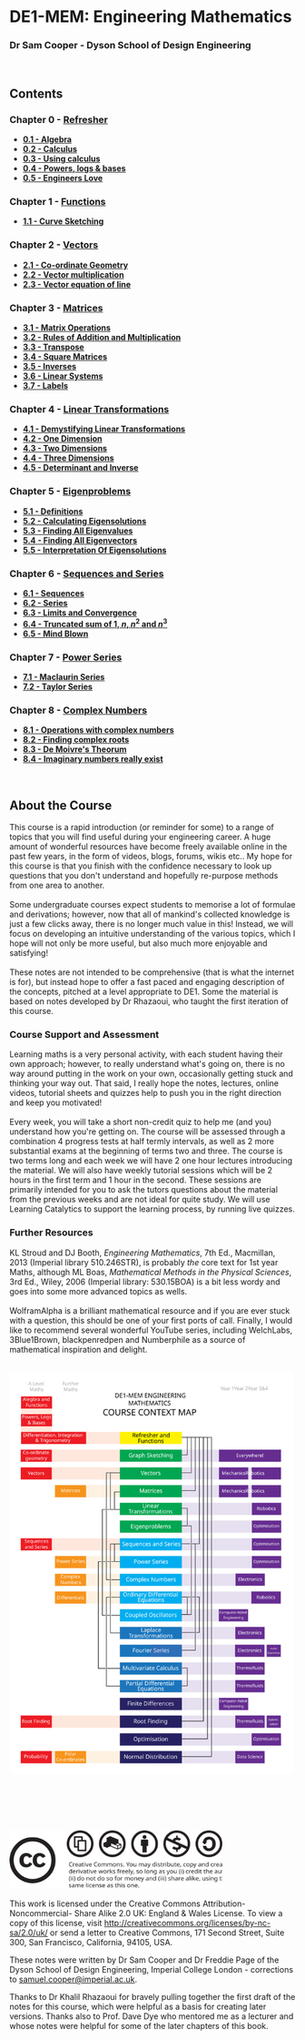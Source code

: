 <script type="text/x-mathjax-config">
  MathJax.Hub.Config({
    tex2jax: {
      inlineMath: [ ['$','$'], ["\\(","\\)"] ],
      processEscapes: true
    }
  });
</script>

<script type="text/javascript" async
  src="https://cdnjs.cloudflare.com/ajax/libs/mathjax/2.7.5/MathJax.js?config=TeX-MML-AM_CHTML">
</script>
<script type="text/javascript" src="tutorialSheetScripts.js"> </script>
<link rel="stylesheet" type="text/css" media="all" href="styles.css">

# DE1-MEM: Engineering Mathematics
### Dr Sam Cooper - Dyson School of Design Engineering

<br>

## Contents

### Chapter 0 - [Refresher](0-refresher)
* __[0.1 - Algebra](0-refresher#algebra)__
* __[0.2 - Calculus](0-refresher#calculus)__
* __[0.3 - Using calculus](0-refresher#using-calculus)__
* __[0.4 - Powers, logs & bases](0-refresher#powers-logs-bases)__
* __[0.5 - Engineers Love](0-refresher#engineers-love)__

### Chapter 1 - [Functions](1-functions)
* __[1.1 - Curve Sketching](1-functions#curve-sketching)__

### Chapter 2 - [Vectors](2-vectors)
* __[2.1 - Co-ordinate Geometry](2-vectors#co-ordinate-geometry)__
* __[2.2 - Vector multiplication](2-vectors#vector-multiplication)__
* __[2.3 - Vector equation of line](2-vectors#vector-equation)__

### Chapter 3 - [Matrices](3-matrices)
* __[3.1 - Matrix Operations](2-vectors#matrix-operations)__
* __[3.2 - Rules of Addition and Multiplication](3-matrices#rules)__
* __[3.3 - Transpose](3-matrices#transpose)__
* __[3.4 - Square Matrices](3-matrices#square-matrices)__
* __[3.5 - Inverses](3-matrices#inverses)__
* __[3.6 - Linear Systems](3-matrices#linear-systems)__
* __[3.7 - Labels](3-matrices#labels)__

### Chapter 4 - [Linear Transformations](4-linear-transformations)
* __[4.1 - Demystifying Linear Transformations](4-linear-transformations#demystifying)__
* __[4.2 - One Dimension](4-linear-transformations#one-dimension)__
* __[4.3 - Two Dimensions](4-linear-transformations#two-dimensions)__
* __[4.4 - Three Dimensions](4-linear-transformations#three-dimensions)__
* __[4.5 - Determinant and Inverse](4-linear-transformations#determinant-and-inverse)__

### Chapter 5 - [Eigenproblems](5-Eigenproblems)
* __[5.1 - Definitions](5-Eigenproblems#definitions)__
* __[5.2 - Calculating Eigensolutions](5-Eigenproblems#calculating-eigensolutions)__
* __[5.3 - Finding All Eigenvalues](5-Eigenproblems#finding-all-values)__
* __[5.4 - Finding All Eigenvectors](5-Eigenproblems#finding-all-vectors)__
* __[5.5 - Interpretation Of Eigensolutions](5-Eigenproblems#interpretation-of-solutions)__

### Chapter 6 - [Sequences and Series](6-sequences-and-series)
* __[6.1 - Sequences](6-sequences-and-series#sequences)__
* __[6.2 - Series](6-sequences-and-series#series)__
* __[6.3 - Limits and Convergence](6-sequences-and-series#limits)__
* __[6.4 - Truncated sum of 1, $n$, $n^2$ and $n^3$](6-sequences-and-series#truncated-sums)__
* __[6.5 - Mind Blown](6-sequences-and-series#seq-ser-mind-blown)__

### Chapter 7 - [Power Series](7-power-series)
* __[7.1 - Maclaurin Series](7-power-series#maclaurin-series)__
* __[7.2 - Taylor Series](7-power-series#taylor-series)__

### Chapter 8 - [Complex Numbers](8-complex-numbers)
* __[8.1 - Operations with complex numbers](8-complex-numbers#complex-operations)__
* __[8.2 - Finding complex roots](8-complex-numbers#complex-roots)__
* __[8.3 - De Moivre's Theorum](8-complex-numbers#de-moivre)__
* __[8.4 - Imaginary numbers really exist](8-complex-numbers#imaginary-exist)__

<br>

## About the Course
This course is a rapid introduction (or reminder for some) to a range of topics that you will find useful during your engineering career. A huge amount of wonderful resources have become freely available online in the past few years, in the form of videos, blogs, forums, wikis etc.. My hope for this course is that you finish with the confidence necessary to look up questions that you don't understand and hopefully re-purpose methods from one area to another. 
<br><br>
Some undergraduate courses expect students to memorise a lot of formulae and derivations; however, now that all of mankind's collected knowledge is just a few clicks away, there is no longer much value in this! Instead, we will focus on developing an intuitive understanding of the various topics, which I hope will not only be more useful, but also much more enjoyable and satisfying!
<br><br>
These notes are not intended to be comprehensive (that is what the internet is for), but instead hope to offer a fast paced and engaging description of the concepts, pitched at a level appropriate to DE1. Some the material is based on notes developed by Dr Rhazaoui, who taught the first iteration of this course. 

### Course Support and Assessment

Learning maths is a very personal activity, with each student having their own approach; however, to really understand what's going on, there is no  way around putting in the work on your own, occasionally getting stuck and thinking your way out. That said, I really hope the notes, lectures, online videos, tutorial sheets and quizzes help to push you in the right direction and keep you motivated!
<br><br>
Every week, you will take a short non-credit quiz to help me (and you) understand how you're getting on. The course will be assessed through a combination 4 progress tests at half termly intervals, as well as 2 more substantial exams at the beginning of terms two and three. The course is two terms long and each week we will have 2 one hour lectures introducing the material. We will also have weekly tutorial sessions which will be 2 hours in the first term and 1 hour in the second. These sessions are primarily intended for you to ask the tutors questions about the material from the previous weeks and are not ideal for quite study. We will use Learning Catalytics to support the learning process, by running live quizzes.

### Further Resources
KL Stroud and DJ Booth, _Engineering Mathematics_, 7th Ed., Macmillan, 2013 (Imperial library 510.246STR), is probably _the_ core text for 1st year Maths, although ML Boas, _Mathematical Methods in the Physical Sciences_, 3rd Ed., Wiley, 2006 (Imperial library: 530.15BOA) is a bit less wordy and goes into some more advanced topics as wells. 
<br><br>
WolframAlpha is a brilliant mathematical resource and if you are ever stuck with a question, this should be one of your first ports of call. Finally, I would like to recommend several wonderful YouTube series, including WelchLabs, 3Blue1Brown, blackpenredpen and Numberphile as a source of mathematical inspiration and delight.
<br><br>

<img src="figs/Mapping_v4.svg" width="500"  />

<br><br><br><br>

<!--
![creative-commons-bw](figs/creative-commons-bw.svg)
-->
<img src="figs/creative-commons-bw.svg" width="375"  />


This work is licensed under the Creative Commons Attribution- Noncommercial- Share Alike 2.0 UK: England \& Wales License.   To view a copy of this license, visit  http://creativecommons.org/licenses/by-nc-sa/2.0/uk/ or send a letter to Creative Commons, 171 Second Street, Suite 300, San Francisco, California, 94105, USA.
	
These notes were written by Dr Sam Cooper and Dr Freddie Page of the Dyson School of Design Engineering, Imperial College London - corrections to samuel.cooper@imperial.ac.uk.
	
Thanks to Dr Khalil Rhazaoui for bravely pulling together the first draft of the notes for this course, which were helpful as a basis for creating later versions. Thanks also to Prof. Dave Dye who mentored me as a lecturer and whose notes were helpful for some of the later chapters of this book.
<br>

